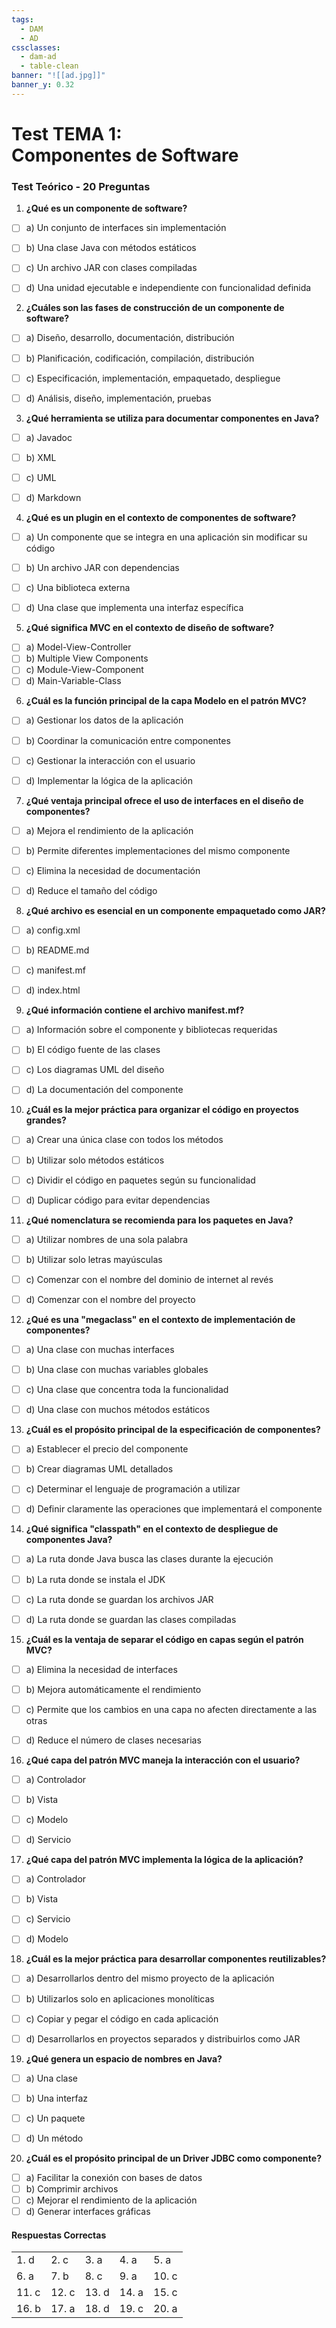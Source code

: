 ```yaml
---
tags:
  - DAM
  - AD
cssclasses:
  - dam-ad
  - table-clean
banner: "![[ad.jpg]]"
banner_y: 0.32
---
```

# **Test TEMA 1:** <br>Componentes de Software

### Test Teórico - 20 Preguntas

1. **¿Qué es un componente de software?**
    
- [ ]  a) Un conjunto de interfaces sin implementación
- [ ]  b) Una clase Java con métodos estáticos
- [ ]  c) Un archivo JAR con clases compiladas
- [ ]  d) Una unidad ejecutable e independiente con funcionalidad definida
    

2. **¿Cuáles son las fases de construcción de un componente de software?**

- [ ]  a) Diseño, desarrollo, documentación, distribución
- [ ]  b) Planificación, codificación, compilación, distribución
- [ ]  c) Especificación, implementación, empaquetado, despliegue
- [ ]  d) Análisis, diseño, implementación, pruebas
    

3. **¿Qué herramienta se utiliza para documentar componentes en Java?**

- [ ]  a) Javadoc
- [ ]  b) XML
- [ ]  c) UML
- [ ]  d) Markdown
    

4. **¿Qué es un plugin en el contexto de componentes de software?**

- [ ]  a) Un componente que se integra en una aplicación sin modificar su código
- [ ]  b) Un archivo JAR con dependencias
- [ ]  c) Una biblioteca externa
- [ ]  d) Una clase que implementa una interfaz específica
    

5. **¿Qué significa MVC en el contexto de diseño de software?**

- [ ]  a) Model-View-Controller
- [ ]  b) Multiple View Components
- [ ]  c) Module-View-Component
- [ ]  d) Main-Variable-Class

6. **¿Cuál es la función principal de la capa Modelo en el patrón MVC?**

- [ ]  a) Gestionar los datos de la aplicación
- [ ]  b) Coordinar la comunicación entre componentes
- [ ]  c) Gestionar la interacción con el usuario
- [ ]  d) Implementar la lógica de la aplicación
    

7. **¿Qué ventaja principal ofrece el uso de interfaces en el diseño de componentes?**

- [ ]  a) Mejora el rendimiento de la aplicación
- [ ]  b) Permite diferentes implementaciones del mismo componente
- [ ]  c) Elimina la necesidad de documentación
- [ ]  d) Reduce el tamaño del código
    

8. **¿Qué archivo es esencial en un componente empaquetado como JAR?**

- [ ]  a) config.xml
- [ ]  b) README.md
- [ ]  c) manifest.mf
- [ ]  d) index.html
    

9. **¿Qué información contiene el archivo manifest.mf?**

- [ ]  a) Información sobre el componente y bibliotecas requeridas
- [ ]  b) El código fuente de las clases
- [ ]  c) Los diagramas UML del diseño
- [ ]  d) La documentación del componente
    

10. **¿Cuál es la mejor práctica para organizar el código en proyectos grandes?**

- [ ]  a) Crear una única clase con todos los métodos
- [ ]  b) Utilizar solo métodos estáticos
- [ ]  c) Dividir el código en paquetes según su funcionalidad
- [ ]  d) Duplicar código para evitar dependencias
    

11. **¿Qué nomenclatura se recomienda para los paquetes en Java?**

- [ ]  a) Utilizar nombres de una sola palabra
- [ ]  b) Utilizar solo letras mayúsculas
- [ ]  c) Comenzar con el nombre del dominio de internet al revés
- [ ]  d) Comenzar con el nombre del proyecto
    

12. **¿Qué es una "megaclass" en el contexto de implementación de componentes?**

- [ ]  a) Una clase con muchas interfaces
- [ ]  b) Una clase con muchas variables globales
- [ ]  c) Una clase que concentra toda la funcionalidad
- [ ]  d) Una clase con muchos métodos estáticos
    

13. **¿Cuál es el propósito principal de la especificación de componentes?**

- [ ]  a) Establecer el precio del componente
- [ ]  b) Crear diagramas UML detallados
- [ ]  c) Determinar el lenguaje de programación a utilizar
- [ ]  d) Definir claramente las operaciones que implementará el componente
    

14. **¿Qué significa "classpath" en el contexto de despliegue de componentes Java?**

- [ ]  a) La ruta donde Java busca las clases durante la ejecución
- [ ]  b) La ruta donde se instala el JDK
- [ ]  c) La ruta donde se guardan los archivos JAR
- [ ]  d) La ruta donde se guardan las clases compiladas
    

15. **¿Cuál es la ventaja de separar el código en capas según el patrón MVC?**

- [ ]  a) Elimina la necesidad de interfaces
- [ ]  b) Mejora automáticamente el rendimiento
- [ ]  c) Permite que los cambios en una capa no afecten directamente a las otras
- [ ]  d) Reduce el número de clases necesarias
    

16. **¿Qué capa del patrón MVC maneja la interacción con el usuario?**

- [ ]  a) Controlador
- [ ]  b) Vista
- [ ]  c) Modelo
- [ ]  d) Servicio
    

17. **¿Qué capa del patrón MVC implementa la lógica de la aplicación?**

- [ ]  a) Controlador
- [ ]  b) Vista
- [ ]  c) Servicio
- [ ]  d) Modelo
    

18. **¿Cuál es la mejor práctica para desarrollar componentes reutilizables?**

- [ ]  a) Desarrollarlos dentro del mismo proyecto de la aplicación
- [ ]  b) Utilizarlos solo en aplicaciones monolíticas
- [ ]  c) Copiar y pegar el código en cada aplicación
- [ ]  d) Desarrollarlos en proyectos separados y distribuirlos como JAR
    

19. **¿Qué genera un espacio de nombres en Java?**

- [ ]  a) Una clase
- [ ]  b) Una interfaz
- [ ]  c) Un paquete
- [ ]  d) Un método
    

20. **¿Cuál es el propósito principal de un Driver JDBC como componente?**

- [ ]  a) Facilitar la conexión con bases de datos
- [ ]  b) Comprimir archivos
- [ ]  c) Mejorar el rendimiento de la aplicación
- [ ]  d) Generar interfaces gráficas
    
#### Respuestas Correctas
| | | | | |
|---|---|---|---|---|
|1. d|2. c|3. a|4. a|5. a|
|6. a|7. b|8. c|9. a|10. c|
|11. c|12. c|13. d|14. a|15. c|
|16. b|17. a|18. d|19. c|20. a|
